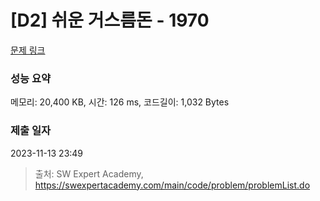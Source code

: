 # [D2] 쉬운 거스름돈 - 1970 

[문제 링크](https://swexpertacademy.com/main/code/problem/problemDetail.do?contestProbId=AV5PsIl6AXIDFAUq) 

### 성능 요약

메모리: 20,400 KB, 시간: 126 ms, 코드길이: 1,032 Bytes

### 제출 일자

2023-11-13 23:49



> 출처: SW Expert Academy, https://swexpertacademy.com/main/code/problem/problemList.do